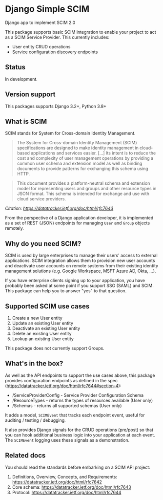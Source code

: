 # Django Simple SCIM

Django app to implement SCIM 2.0

This package supports basic SCIM integration to enable your project to
act as a SCIM Service Provider. This currently includes:

- User entity CRUD operations
- Service configuration discovery endpoints

## Status

In development.

## Version support

This packages supports Django 3.2+, Python 3.8+

## What is SCIM

SCIM stands for System for Cross-domain Identity Management.

> The System for Cross-domain Identity Management (SCIM) specifications are
> designed to make identity management in cloud-based applications and services
> easier. [...] Its intent is to reduce the cost and complexity of user
> management operations by providing a common user schema and extension model as
> well as binding documents to provide patterns for exchanging this schema using
> HTTP.

> This document provides a platform-neutral schema and extension model for
> representing users and groups and other resource types in JSON format.  This
> schema is intended for exchange and use with cloud service providers.

_Citation:
https://datatracker.ietf.org/doc/html/rfc7643_

From the perspective of a Django application developer, it is implemented as
a set of REST (JSON) endpoints for managing `User` and `Group` objects remotely.

## Why do you need SCIM?

SCIM is used by large enterprises to manage their users' access to external
applications. SCIM integration allows them to provision new user accounts
and deactivate user accounts on remote systems from their existing identity
management solutions (e.g. Google Workspace, MSFT Azure AD, Okta, ...).

If you have enterprise clients signing up to your application, you have
probably been asked at some point if you support SSO (SAML) and SCIM. This
package can help you to answer "yes" to that question.

## Supported SCIM use cases

1. Create a new User entity
2. Update an existing User entity
3. Deactivate an existing User entity
4. Delete an existing User entity
5. Lookup an existing User entity

This package does not currently support Groups.

## What's in the box?

As well as the API endpoints to support the use cases above, this package
provides configuration endpoints as defined in the spec (https://datatracker.ietf.org/doc/html/rfc7644#section-4):

* /ServiceProviderConfig - Service Provider Configuration Schema
* /ResourceTypes - returns the types of resources available (User only)
* /Schemas - returns all supported schemas (User only)

It adds a model, `SCIMEvent` that tracks each endpoint event, useful for
auditing / testing / debugging.

It also provides Django signals for the CRUD operations (pre/post) so that
you can hook additional business logic into your application at each event.
The `SCIMEvent` logging uses these signals as a demonstration.

## Related docs

You should read the standards before embarking on a SCIM API project:

1. Definitions, Overview, Concepts, and Requirements: https://datatracker.ietf.org/doc/html/rfc7642
2. Core schema: https://datatracker.ietf.org/doc/html/rfc7643
3. Protocol: https://datatracker.ietf.org/doc/html/rfc7644
